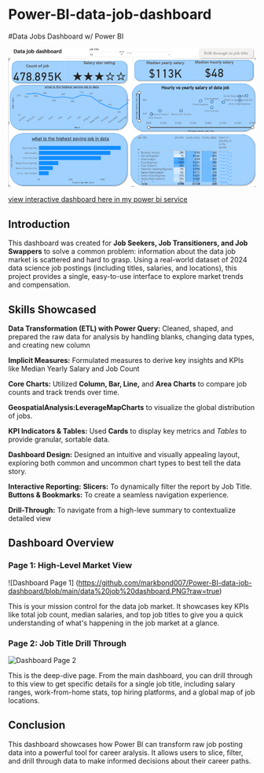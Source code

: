 # Power-BI-data-job-dashboard
#Data Jobs Dashboard w/ Power BI

![Dashboard Page 1](https://github.com/markbond007/Power-BI-data-job-dashboard/blob/main/data%20job%20dashboard.PNG?raw=true)

[view interactive dashboard here in my power bi service](https://app.powerbi.com/links/w9E6_Ajvaq?ctid=9c5e5a75-9a6e-4f05-ae78-a337d9582074&pbi_source=linkShare)

## Introduction

This dashboard was created for **Job Seekers, Job Transitioners, and Job Swappers** to solve a common problem: information about the data job market is scattered and hard to grasp. Using a real-world dataset of 2024 data science job postings (including titles, salaries, and locations), this project provides a single, easy-to-use interface to explore market trends and compensation.

## Skills Showcased

**Data Transformation (ETL) with Power Query:** Cleaned, shaped, and prepared the raw data for analysis by handling blanks, changing data types, and creating new column

**Implicit Measures:** Formulated measures to derive key insights and KPIs like Median Yearly Salary and Job Count

**Core Charts:** Utilized **Column, Bar, Line,** and **Area Charts** to compare job counts and track trends over time.

**GeospatialAnalysis:**Leverage**MapCharts** to visualize the global distribution of jobs.

**KPI Indicators & Tables:** Used **Cards** to display key metrics and *Tables* to provide granular, sortable data.

**Dashboard Design:** Designed an intuitive and visually appealing layout, exploring both common and uncommon chart types to best tell the data story.

**Interactive Reporting:**
**Slicers:** To dynamically filter the report by Job Title.
**Buttons & Bookmarks:** To create a seamless navigation experience.

**Drill-Through:** To navigate from a high-leve summary to contextualize detailed view
## Dashboard Overview

### Page 1: High-Level Market View

![Dashboard Page 1] (https://github.com/markbond007/Power-BI-data-job-dashboard/blob/main/data%20job%20dashboard.PNG?raw=true)

This is your mission control for the data job market. It showcases key KPIs like total job count, median salaries, and top job titles to give you a quick understanding of what's happening in the job market at a glance.

### Page 2: Job Title Drill Through

 ![Dashboard Page 2](/image/job%20title%20drill%20through.PNG)

This is the deep-dive page. From the main dashboard, you can drill through to this view to get specific details for a single job title, including salary ranges, work-from-home stats, top hiring platforms, and a global map of job locations.
## Conclusion

This dashboard showcases how Power BI can transform raw job posting data into a powerful tool for career aralysis. It allows users to slice, filter, and drill through data to make informed decisions about their career paths.
